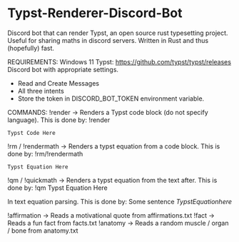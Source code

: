 # Typst-Renderer-Discord-Bot
Discord bot that can render Typst, an open source rust typesetting project. Useful for sharing maths in discord servers.
Written in Rust and thus (hopefully) fast.

REQUIREMENTS:
Windows 11
Typst: https://github.com/typst/typst/releases
Discord bot with appropriate settings.
- Read and Create Messages
- All three intents
- Store the token in DISCORD_BOT_TOKEN environment variable.

COMMANDS:
!render -> Renders a Typst code block (do not specify language). This is done by:
!render
```
Typst Code Here
```
!rm / !rendermath -> Renders a typst equation from a code block. This is done by:
!rm/!rendermath
```
Typst Equation Here
```

!qm / !quickmath -> Renders a typst equation from the text after. This is done by:
!qm Typst Equation Here

In text equation parsing. This is done by:
Some sentence $Typst Equation here$

!affirmation -> Reads a motivational quote from affirmations.txt
!fact -> Reads a fun fact from facts.txt
!anatomy -> Reads a random muscle / organ / bone from anatomy.txt
